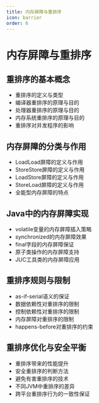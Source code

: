 ```yaml
---
title: 内存屏障与重排序
icon: barrier
order: 6
---
```


# 内存屏障与重排序

## 重排序的基本概念

- 重排序的定义与类型
- 编译器重排序的原理与目的
- 处理器重排序的原理与目的
- 内存系统重排序的原理与目的
- 重排序对并发程序的影响

## 内存屏障的分类与作用

- LoadLoad屏障的定义与作用
- StoreStore屏障的定义与作用
- LoadStore屏障的定义与作用
- StoreLoad屏障的定义与作用
- 全能型内存屏障的特点

## Java中的内存屏障实现

- volatile变量的内存屏障插入策略
- synchronized的内存屏障效果
- final字段的内存屏障保证
- 原子类操作的内存屏障支持
- JUC工具类的内存屏障应用

## 重排序规则与限制

- as-if-serial语义的保证
- 数据依赖性对重排序的限制
- 控制依赖性对重排序的限制
- 内存屏障对重排序的限制
- happens-before对重排序的约束

## 重排序优化与安全平衡

- 重排序带来的性能提升
- 安全重排序的判断方法
- 避免有害重排序的技术
- 不同JVM中重排序的差异
- 跨平台重排序行为的一致性保证
